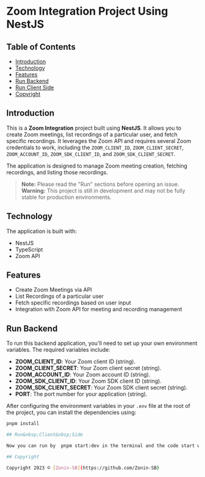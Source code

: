 # Zoom Integration Project Using NestJS

## Table of Contents

- [Introduction](#introduction)
- [Technology](#technology)
- [Features](#features)
- [Run Backend](#run-backend)
- [Run Client Side](#run-client-side)
- [Copyright](#copyright)

## Introduction

This is a **Zoom Integration** project built using **NestJS**. It allows you to create Zoom meetings, list recordings of a particular user, and fetch specific recordings. It leverages the Zoom API and requires several Zoom credentials to work, including the `ZOOM_CLIENT_ID`, `ZOOM_CLIENT_SECRET`, `ZOOM_ACCOUNT_ID`, `ZOOM_SDK_CLIENT_ID`, and `ZOOM_SDK_CLIENT_SECRET`.

The application is designed to manage Zoom meeting creation, fetching recordings, and listing those recordings.

> **Note:** Please read the "Run" sections before opening an issue.  
> **Warning:** This project is still in development and may not be fully stable for production environments.

## Technology

The application is built with:

- NestJS
- TypeScript
- Zoom API

## Features

- Create Zoom Meetings via API
- List Recordings of a particular user
- Fetch specific recordings based on user input
- Integration with Zoom API for meeting and recording management

## Run Backend

To run this backend application, you'll need to set up your own environment variables. The required variables include:

- **ZOOM_CLIENT_ID**: Your Zoom client ID (string).
- **ZOOM_CLIENT_SECRET**: Your Zoom client secret (string).
- **ZOOM_ACCOUNT_ID**: Your Zoom account ID (string).
- **ZOOM_SDK_CLIENT_ID**: Your Zoom SDK client ID (string).
- **ZOOM_SDK_CLIENT_SECRET**: Your Zoom SDK client secret (string).
- **PORT**: The port number for your application (string).

After configuring the environment variables in your `.env` file at the root of the project, you can install the dependencies using:

```bash
pnpm install

## Run&nbsp;Client&nbsp;Side

Now you can run by  pnpm start:dev in the terminal and the code start working.

## Copyright

Copyright 2023 © [Zonin-SB](https://github.com/Zonin-SB)
